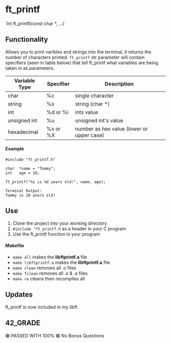 # ft_printf
'int ft_printf(const char \*, ...)`
## Functionality
Allows you to print varibles and strings into the terminal, it returns the number of characters printed. 
`ft_printf` str parameter will contain specifiers (seen in table below) that tell ft_printf what variables are being taken in as parameters.

| Variable Type | Specifier | Description                               |
|---------------|-----------|-------------------------------------------|
| char          | %c        | single character                          |
| string        | %s        | string (char \*)                          |
| int           | %d or %i  | ints value                                |
| unsigned int  | %u        | unsigned int's value                      |
| hexadecimal   | %x or %X  | number as hex value (lower or upper case) |

#### Example
```
#include "ft_printf.h"

char  *name = "Tommy";
int   age = 20;

ft_printf("%s is %d years old!", name, age);
```
```
Terminal Output: 
Tommy is 20 years old!
```
## Use
1. Clone the project into your working directory
2. `#include "ft_printf.h` as a header in your C program
3. Use the ft_printf function in your program
#### Makefile
- `make all` makes the **libftprintf.a** file
- `make libftprintf.a` makes the **libftprintf.a** file
- `make clean` removes all .o files
- `make fclean` removes all .o & .a files
- `make re` cleans then recompiles all

## Updates
ft_printf is now included in my libft

## 42_GRADE
🟢 PASSED WITH 100%
🟢 No Bonus Questions
